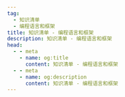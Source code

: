 ```yaml
---
tag:
  - 知识清单
  - 编程语言和框架
title: 知识清单 - 编程语言和框架
description: 知识清单 - 编程语言和框架
head:
  - - meta
    - name: og:title
      content: 知识清单 - 编程语言和框架
  - - meta
    - name: og:description
      content: 知识清单 - 编程语言和框架
---
```


